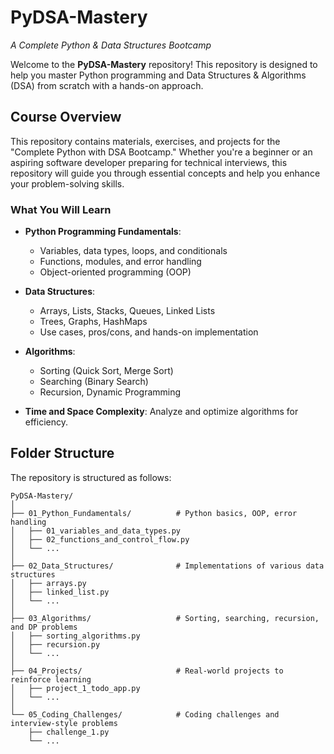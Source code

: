 # PyDSA-Mastery  
*A Complete Python & Data Structures Bootcamp*

Welcome to the **PyDSA-Mastery** repository! This repository is designed to help you master Python programming and Data Structures & Algorithms (DSA) from scratch with a hands-on approach.

## Course Overview

This repository contains materials, exercises, and projects for the "Complete Python with DSA Bootcamp." Whether you're a beginner or an aspiring software developer preparing for technical interviews, this repository will guide you through essential concepts and help you enhance your problem-solving skills.

### What You Will Learn
- **Python Programming Fundamentals**:
  - Variables, data types, loops, and conditionals
  - Functions, modules, and error handling
  - Object-oriented programming (OOP)
  
- **Data Structures**:
  - Arrays, Lists, Stacks, Queues, Linked Lists
  - Trees, Graphs, HashMaps
  - Use cases, pros/cons, and hands-on implementation
  
- **Algorithms**:
  - Sorting (Quick Sort, Merge Sort)
  - Searching (Binary Search)
  - Recursion, Dynamic Programming
  
- **Time and Space Complexity**: Analyze and optimize algorithms for efficiency.

## Folder Structure

The repository is structured as follows:

```plaintext
PyDSA-Mastery/
│
├── 01_Python_Fundamentals/          # Python basics, OOP, error handling
│   ├── 01_variables_and_data_types.py
│   ├── 02_functions_and_control_flow.py
│   └── ...
│
├── 02_Data_Structures/              # Implementations of various data structures
│   ├── arrays.py
│   ├── linked_list.py
│   └── ...
│
├── 03_Algorithms/                   # Sorting, searching, recursion, and DP problems
│   ├── sorting_algorithms.py
│   ├── recursion.py
│   └── ...
│
├── 04_Projects/                     # Real-world projects to reinforce learning
│   ├── project_1_todo_app.py
│   └── ...
│
└── 05_Coding_Challenges/            # Coding challenges and interview-style problems
    ├── challenge_1.py
    └── ...
